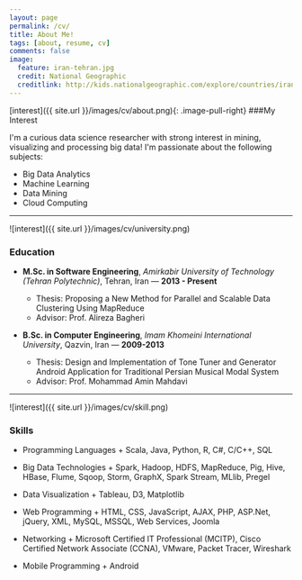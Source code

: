 ```yaml
---
layout: page
permalink: /cv/
title: About Me!
tags: [about, resume, cv]
comments: false
image:
  feature: iran-tehran.jpg
  credit: National Geographic
  creditlink: http://kids.nationalgeographic.com/explore/countries/iran/#iran-tehran.jpg
---
```


[interest]({{ site.url }}/images/cv/about.png){: .image-pull-right} ###My Interest 

I'm a curious data science researcher with strong interest in mining, visualizing and processing big data! I'm passionate about the following subjects:

* Big Data Analytics
* Machine Learning
* Data Mining
* Cloud Computing

---

![interest]({{ site.url }}/images/cv/university.png)

### Education

- **M.Sc. in Software Engineering**, _Amirkabir University of Technology (Tehran Polytechnic)_, Tehran, Iran &mdash; **2013 - Present**
	- Thesis: Proposing a New Method for Parallel and Scalable Data Clustering Using MapReduce
	- Advisor: Prof. Alireza Bagheri

- **B.Sc. in Computer Engineering**, _Imam Khomeini International University_, Qazvin, Iran &mdash; **2009-2013**
	- Thesis: Design and Implementation of Tone Tuner and Generator Android Application for Traditional Persian Musical Modal System
	- Advisor: Prof. Mohammad Amin Mahdavi

---

![interest]({{ site.url }}/images/cv/skill.png)

### Skills

+ Programming Languages
		+ Scala, Java, Python, R, C#, C/C++, SQL

+ Big Data Technologies
		+ Spark, Hadoop, HDFS, MapReduce, Pig, Hive, HBase, Flume, Sqoop, Storm, GraphX, Spark Stream, MLlib, Pregel

+ Data Visualization
		+ Tableau, D3, Matplotlib

+ Web Programming
		+ HTML, CSS, JavaScript, AJAX, PHP, ASP.Net, jQuery, XML, MySQL, MSSQL, Web Services, Joomla

+ Networking
		+ Microsoft Certified IT Professional (MCITP), Cisco Certified Network Associate (CCNA), VMware, Packet Tracer, Wireshark
	
+ Mobile Programming
		+ Android
